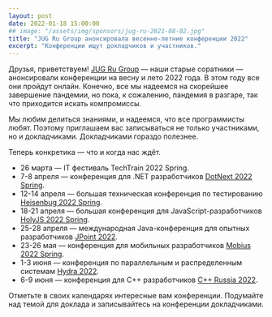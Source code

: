 ```yaml
---
layout: post
date: 2022-01-18 15:00:00
## image: "/assets/img/sponsors/jug-ru-2021-08-02.jpg"
title: "JUG Ru Group анонсировала весенне-летние конференции 2022"
excerpt: "Конференции ищут докладчиков и участников."
---
```


Друзья, приветствуем! [JUG Ru Group](https://jugru.org/) — наши старые соратники — анонсировали конференции на весну и лето 2022 года. В этом году все они пройдут онлайн. Конечно, все мы надеемся на скорейшее завершение пандемии, но пока, к сожалению, пандемия в разгаре, так что приходится искать компромиссы.

Мы любим делиться знаниями, и надеемся, что все программисты любят. Поэтому приглашаем вас записываться не только участниками, но и докладчиками. Докладчиками гораздо полезнее.

Теперь конкретика — что и когда нас ждёт.

* 26 марта —  IT фестиваль TechTrain 2022 Spring.
* 7-8 апреля — конференция для .NET разработчиков [DotNext 2022 Spring](https://dotnext.ru/).
* 12-14 апреля — большая техническая конференция по тестированию [Heisenbug 2022 Spring](https://heisenbug.ru/).
* 18-21 апреля — большая конференция для JavaScript-разработчиков [HolyJS 2022 Spring](https://holyjs.ru/).
* 25-28 апреля — международная Java-конференция для опытных разработчиков [JPoint 2022](https://jpoint.ru/).
* 23-26 мая — конференция для мобильных разработчиков [Mobius 2022 Spring](https://mobiusconf.com/).
* 1-3 июня — конференция по параллельным и распределенным системам [Hydra 2022](https://hydraconf.com/).
* 6-9 июня — конференция для C++ разработчиков [С++ Russia 2022](https://cppconf.ru/).

Отметьте в своих календарях интересные вам конференции. Подумайте над темой для доклада и записывайтесь на конференции докладчиками.